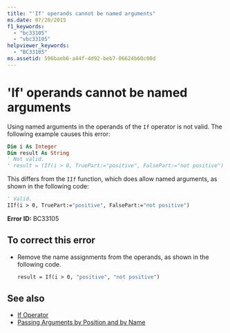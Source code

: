 ```yaml
---
title: "'If' operands cannot be named arguments"
ms.date: 07/20/2015
f1_keywords: 
  - "bc33105"
  - "vbc33105"
helpviewer_keywords: 
  - "BC33105"
ms.assetid: 596baeb6-a44f-4d92-beb7-06624b60c00d
---
```

# 'If' operands cannot be named arguments
Using named arguments in the operands of the `If` operator is not valid. The following example causes this error:  
  
```vb  
Dim i As Integer  
Dim result As String  
' Not valid.  
' result = (If(i > 0, TruePart:="positive", FalsePart:="not positive")  
```  
  
 This differs from the `IIf` function, which does allow named arguments, as shown in the following code:  
  
```vb  
' Valid.  
IIf(i > 0, TruePart:="positive", FalsePart:="not positive")  
```  
  
 **Error ID:** BC33105  
  
## To correct this error  
  
- Remove the name assignments from the operands, as shown in the following code.  
  
    ```vb  
    result = If(i > 0, "positive", "not positive")  
    ```  
  
## See also

- [If Operator](../../visual-basic/language-reference/operators/if-operator.md)
- [Passing Arguments by Position and by Name](../../visual-basic/programming-guide/language-features/procedures/passing-arguments-by-position-and-by-name.md)
